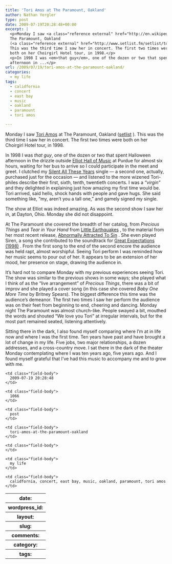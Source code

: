 ```yaml
---
title: 'Tori Amos at The Paramount, Oakland'
author: Nathan Yergler
type: post
date: 2009-07-19T20:28:48+00:00
excerpt: |
  <p>Monday I saw <a class="reference external" href="http://en.wikipedia.org/wiki/Tori_Amos">Tori Amos</a> at
  The Paramount, Oakland
  (<a class="reference external" href="http://www.setlist.fm/setlist/tori-amos/2009/paramount-theatre-oakland-6bd65ef2.html">setlist</a>).
  This was the third time I saw her in concert. The first two times were
  both on her Choirgirl Hotel tour, in 1998.</p>
  <p>In 1998 I was <em>that guy</em>, one of the dozen or two that spent Halloween
  afternoon in ...</p>
url: /2009/07/19/tori-amos-at-the-paramount-oakland/
categories:
  - my life
tags:
  - calidfornia
  - concert
  - east bay
  - music
  - oakland
  - paramount
  - tori amos

---
```

Monday I saw [Tori Amos][1]  at The Paramount, Oakland ([setlist][2] ). This was the third time I saw her in concert. The first two times were both on her Choirgirl Hotel tour, in 1998.

In 1998 I was _that guy_, one of the dozen or two that spent Halloween afternoon in the drizzle outside [Elliot Hall of Music][3]  at Purdue for almost six hours, waiting for her bus to arrive so I could participate in the meet and greet. I clutched my [Silent All These Years][4]  single — a second one, actually, purchased just for the occasion — and listened to the more wizened Tori-philes describe their first, sixth, tenth, twentieth concerts. I was a _“virgin”_ and they delighted in explaining just how amazing my first time would be. Tori arrived, said hello, shock hands with people and gave hugs. She said something like, “my, aren’t you a tall one,” and gamely signed my single.

The show at Elliot was indeed amazing. As was the second show I saw her in, at Dayton, Ohio. Monday she did not disappoint.

At The Paramount she covered the breadth of her catalog, from _Precious Things_ and _Tear in Your Hand_ from [Little Earthquakes][5] , to the material from her most recent release, [Abnormally Attracted To Sin][6] . She even played Siren, a song she contributed to the soundtrack for [Great Expectations (1998)][7] . From the first song to the end of the second encore the audience was held rapt, almost worshipful. Seeing Tori perform I was reminded how her music seems to pour out of her. It appears to be an extension of her mood, her presence on stage, drawing the audience in.

It’s hard not to compare Monday with my previous experiences seeing Tori. The show was similar to the previous shows in some ways; she played what I think of as the “live arrangement” of _Precious Things_, there was a bit of improv and she played a cover song (in this case she covered _Baby One More Time_ by Britney Spears). The biggest difference this time was the audience’s demeanor. The first two times I saw her perform the audience was on their feet from beginning to end, cheering and dancing. Monday night The Paramount was almost church-like. People swayed a bit, mouthed the words and shouted “We love you Tori” at irregular intervals, but for the most part remained seated, listening attentively.

Sitting there in the dark, I also found myself comparing where I’m at in life now and where I was the first time. Ten years have past and have brought a lot of change in my life. Five jobs, two major relationships, a dozen addresses, and a cross-country move. I sat there in the dark of the theater Monday contemplating where I was ten years ago, five years ago. And I found myself grateful that I’ve had this music to accompany me and to grow with me.

<table class="docutils field-list" frame="void" rules="none">
  <col class="field-name" /> <col class="field-body" /> <tr class="field">
    <th class="field-name">
      date:
    </th>

    <td class="field-body">
      2009-07-19 20:28:48
    </td>
  </tr>

  <tr class="field">
    <th class="field-name">
      wordpress_id:
    </th>

    <td class="field-body">
      1066
    </td>
  </tr>

  <tr class="field">
    <th class="field-name">
      layout:
    </th>

    <td class="field-body">
      post
    </td>
  </tr>

  <tr class="field">
    <th class="field-name">
      slug:
    </th>

    <td class="field-body">
      tori-amos-at-the-paramount-oakland
    </td>
  </tr>

  <tr class="field">
    <th class="field-name">
      comments:
    </th>

    <td class="field-body">
    </td>
  </tr>

  <tr class="field">
    <th class="field-name">
      category:
    </th>

    <td class="field-body">
      my life
    </td>
  </tr>

  <tr class="field">
    <th class="field-name">
      tags:
    </th>

    <td class="field-body">
      calidfornia, concert, east bay, music, oakland, paramount, tori amos
    </td>
  </tr>
</table>

 [1]: http://en.wikipedia.org/wiki/Tori_Amos
 [2]: http://www.setlist.fm/setlist/tori-amos/2009/paramount-theatre-oakland-6bd65ef2.html
 [3]: http://en.wikipedia.org/wiki/Edward_C._Elliott_Hall_of_Music
 [4]: http://en.wikipedia.org/wiki/Silent_All_These_Years
 [5]: http://en.wikipedia.org/wiki/Little_Earthquakes
 [6]: http://en.wikipedia.org/wiki/Abnormally_Attracted_to_Sin
 [7]: http://en.wikipedia.org/wiki/Great_Expectations_(1998_film)